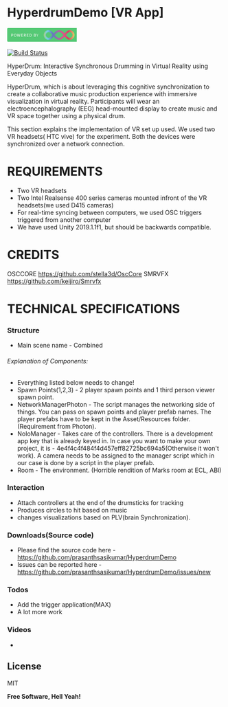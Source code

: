 # HyperdrumDemo [VR App]

[![N|Solid](https://github.com/prasanthsasikumar/localMultiplayer/blob/master/powerdByLogo.png)](http://empathiccomputing.org/)

[![Build Status](https://travis-ci.org/joemccann/dillinger.svg?branch=master)](https://github.com/prasanthsasikumar/HyperdrumDemo)

HyperDrum: Interactive Synchronous Drumming in Virtual Reality using Everyday Objects

HyperDrum, which is about leveraging this cognitive synchronization to create a collaborative music production experience with immersive visualization in virtual reality. Participants will wear an electroencephalography (EEG) head-mounted display to create music and VR space together using a physical drum.


This section explains the implementation of VR set up used. We used two VR headsets( HTC vive) for the experiment. Both the devices were synchronized over a network connection.


# REQUIREMENTS
- Two VR headsets
- Two Intel Realsense 400 series cameras mounted infront of the VR headsets(we used D415 cameras)
- For real-time syncing between computers, we used OSC triggers triggered from another computer
- We have used Unity 2019.1.1f1, but should be backwards compatible. 

# CREDITS
OSCCORE https://github.com/stella3d/OscCore
SMRVFX https://github.com/keijiro/Smrvfx


# TECHNICAL SPECIFICATIONS


### Structure
- Main scene name - Combined

###### Explanation of Components: 
- Everything listed below needs to change!
- Spawn Points(1,2,3) - 2 player spawn points and 1 third person viewer spawn point. 
- NetworkManagerPhoton - The script manages the networking side of things. You can pass on spawn points and player prefab names. The player prefabs have to be kept in the Asset/Resources folder. (Requirement from Photon).
- NoloManager - Takes care of the controllers. There is a development app key that is already keyed in. In case you want to make your own project, it is - 4e4f4c4f484f4d457eff82725bc694a5(Otherwise it won't work). A camera needs to be assigned to the manager script which in our case is done by a script in the player prefab. 
- Room - The environment. (Horrible rendition of Marks room at ECL, ABI)

### Interaction
- Attach controllers at the end of the drumsticks for tracking
- Produces circles to hit based on music
- changes visualizations based on PLV(brain Synchronization).


### Downloads(Source code)
- Please find the source code here - https://github.com/prasanthsasikumar/HyperdrumDemo
- Issues can be reported here - https://github.com/prasanthsasikumar/HyperdrumDemo/issues/new



### Todos

 - Add the trigger application(MAX)
 - A lot more work
 
 ### Videos
 - 

License
----

MIT


**Free Software, Hell Yeah!**
